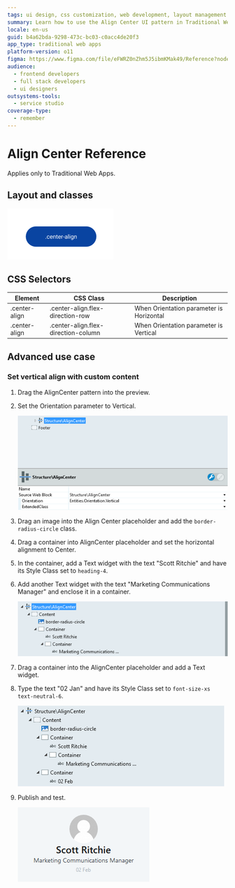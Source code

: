 ```yaml
---
tags: ui design, css customization, web development, layout management
summary: Learn how to use the Align Center UI pattern in Traditional Web Apps with OutSystems 11 (O11) for effective layout management and customization.
locale: en-us
guid: b4a62bda-9298-473c-bc03-c0acc4de20f3
app_type: traditional web apps
platform-version: o11
figma: https://www.figma.com/file/eFWRZ0nZhm5J5ibmKMak49/Reference?node-id=615:357
audience:
  - frontend developers
  - full stack developers
  - ui designers
outsystems-tools:
  - service studio
coverage-type:
  - remember
---
```


# Align Center Reference

<div class="info" markdown="1">

Applies only to Traditional Web Apps.

</div>

## Layout and classes

![Diagram showing the layout and classes for Align Center UI Pattern in Traditional Web Apps](images/aligncenter-8-diag.png "Align Center Layout Diagram")

## CSS Selectors

| **Element** |  **CSS Class** |  **Description**  |
| --- | --- | --- |
| .center-align | .center-align.flex-direction-row | When Orientation parameter is Horizontal |
| .center-align | .center-align.flex-direction-column | When Orientation parameter is Vertical |

## Advanced use case

### Set vertical align with custom content

1. Drag the AlignCenter pattern into the preview.

1. Set the Orientation parameter to Vertical.

    ![Screenshot demonstrating setting vertical align with custom content using Align Center pattern](images/aligncenter-9-ss.png "Align Center Vertical Orientation Screenshot")

1. Drag an image into the Align Center placeholder and add the `border-radius-circle` class.

1. Drag a container into AlignCenter placeholder and set the horizontal alignment to Center.

1. In the container, add a Text widget with the text "Scott Ritchie" and have its Style Class set to `heading-4`.

1. Add another Text widget with the text "Marketing Communications Manager" and enclose it in a container.

    ![Screenshot showing Align Center pattern with an image and text widgets for a user profile](images/aligncenter-10-ss.png "Align Center with Custom Content Screenshot")

1. Drag a container into the AlignCenter placeholder and add a Text widget.

1. Type the text "02 Jan" and have its Style Class set to `font-size-xs text-neutral-6`.

    ![Screenshot of Align Center placeholder with a Text widget displaying the date in a small font size](images/aligncenter-11-ss.png "Align Center Text Widget Screenshot")

1. Publish and test.

    ![Image of the published result after testing the Align Center UI Pattern with custom content](images/aligncenter-12.png "Align Center Published Result")
